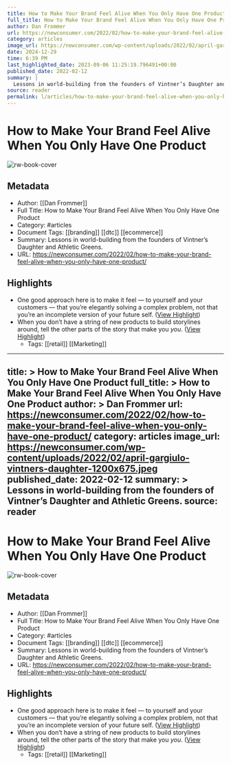 ```yaml
---
title: How to Make Your Brand Feel Alive When You Only Have One Product
full_title: How to Make Your Brand Feel Alive When You Only Have One Product
author: Dan Frommer
url: https://newconsumer.com/2022/02/how-to-make-your-brand-feel-alive-when-you-only-have-one-product/
category: articles
image_url: https://newconsumer.com/wp-content/uploads/2022/02/april-gargiulo-vintners-daughter-1200x675.jpeg
date: 2024-12-29
time: 6:39 PM
last_highlighted_date: 2023-09-06 11:25:19.796491+00:00
published_date: 2022-02-12
summary: |
  Lessons in world-building from the founders of Vintner’s Daughter and Athletic Greens. 
source: reader
permalink: l/articles/how-to-make-your-brand-feel-alive-when-you-only-have-one-product
---
```

# How to Make Your Brand Feel Alive When You Only Have One Product

![rw-book-cover](https://newconsumer.com/wp-content/uploads/2022/02/april-gargiulo-vintners-daughter-1200x675.jpeg)

## Metadata
- Author: [[Dan Frommer]]
- Full Title: How to Make Your Brand Feel Alive When You Only Have One Product
- Category: #articles
- Document Tags: [[branding]] [[dtc]] [[ecommerce]] 
- Summary: Lessons in world-building from the founders of Vintner’s Daughter and Athletic Greens. 
- URL: https://newconsumer.com/2022/02/how-to-make-your-brand-feel-alive-when-you-only-have-one-product/

## Highlights
- One good approach here is to make it feel — to yourself and your customers — that you’re elegantly solving a complex problem, not that you’re an incomplete version of your future self. ([View Highlight](https://read.readwise.io/read/01h9n3qwy1hajb2egevwyn68m2))
- When you don’t have a string of new products to build storylines around, tell the other parts of the story that make you *you*. ([View Highlight](https://read.readwise.io/read/01h9n3rypqvq6sy1wdd0r435yy))
    - Tags: [[retail]] [[Marketing]] 


---
title: >
  How to Make Your Brand Feel Alive When You Only Have One Product
full_title: >
  How to Make Your Brand Feel Alive When You Only Have One Product
author: >
  Dan Frommer
url: https://newconsumer.com/2022/02/how-to-make-your-brand-feel-alive-when-you-only-have-one-product/
category: articles
image_url: https://newconsumer.com/wp-content/uploads/2022/02/april-gargiulo-vintners-daughter-1200x675.jpeg
published_date: 2022-02-12
summary: >
  Lessons in world-building from the founders of Vintner’s Daughter and Athletic Greens. 
source: reader
---
# How to Make Your Brand Feel Alive When You Only Have One Product

![rw-book-cover](https://newconsumer.com/wp-content/uploads/2022/02/april-gargiulo-vintners-daughter-1200x675.jpeg)

## Metadata
- Author: [[Dan Frommer]]
- Full Title: How to Make Your Brand Feel Alive When You Only Have One Product
- Category: #articles
- Document Tags: [[branding]] [[dtc]] [[ecommerce]] 
- Summary: Lessons in world-building from the founders of Vintner’s Daughter and Athletic Greens. 
- URL: https://newconsumer.com/2022/02/how-to-make-your-brand-feel-alive-when-you-only-have-one-product/

## Highlights
- One good approach here is to make it feel — to yourself and your customers — that you’re elegantly solving a complex problem, not that you’re an incomplete version of your future self. ([View Highlight](https://read.readwise.io/read/01h9n3qwy1hajb2egevwyn68m2))
- When you don’t have a string of new products to build storylines around, tell the other parts of the story that make you *you*. ([View Highlight](https://read.readwise.io/read/01h9n3rypqvq6sy1wdd0r435yy))
    - Tags: [[retail]] [[Marketing]] 


